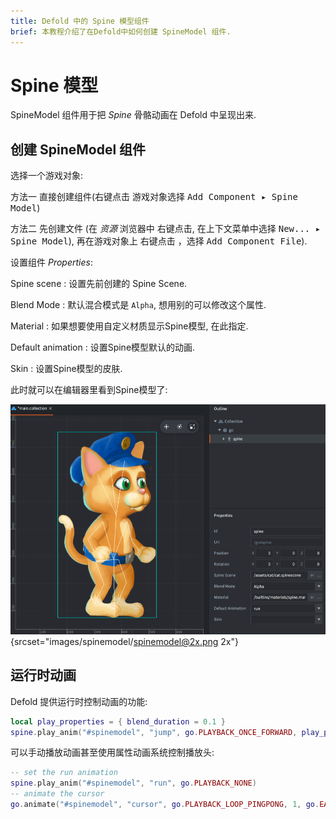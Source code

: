 ```yaml
---
title: Defold 中的 Spine 模型组件
brief: 本教程介绍了在Defold中如何创建 SpineModel 组件.
---
```


# Spine 模型

SpineModel 组件用于把 _Spine_ 骨骼动画在 Defold 中呈现出来.

## 创建 SpineModel 组件

选择一个游戏对象:

方法一 直接创建组件(<kbd>右键点击</kbd> 游戏对象选择 <kbd>Add Component ▸ Spine Model</kbd>)

方法二 先创建文件 (在 *资源* 浏览器中 <kbd>右键点击</kbd>, 在上下文菜单中选择 <kbd>New... ▸ Spine Model</kbd>), 再在游戏对象上 <kbd>右键点击</kbd> ，选择 <kbd>Add Component File</kbd>).

设置组件 *Properties*:

Spine scene
: 设置先前创建的 Spine Scene.

Blend Mode
: 默认混合模式是 `Alpha`, 想用别的可以修改这个属性.

Material
: 如果想要使用自定义材质显示Spine模型, 在此指定.

Default animation
: 设置Spine模型默认的动画.

Skin
: 设置Spine模型的皮肤.

此时就可以在编辑器里看到Spine模型了:

![编辑器中的Spine模型](images/spinemodel/spinemodel.png){srcset="images/spinemodel/spinemodel@2x.png 2x"}

## 运行时动画

Defold 提供运行时控制动画的功能:

```lua
local play_properties = { blend_duration = 0.1 }
spine.play_anim("#spinemodel", "jump", go.PLAYBACK_ONCE_FORWARD, play_properties)
```

可以手动播放动画甚至使用属性动画系统控制播放头:

```lua
-- set the run animation
spine.play_anim("#spinemodel", "run", go.PLAYBACK_NONE)
-- animate the cursor
go.animate("#spinemodel", "cursor", go.PLAYBACK_LOOP_PINGPONG, 1, go.EASING_LINEAR, 10)
```

